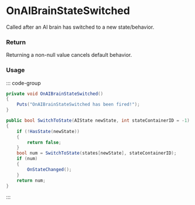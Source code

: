 <Badge type="danger" text="Carbon Compatible"/><Badge type="warning" text="Oxide Compatible"/>
# OnAIBrainStateSwitched
Called after an AI brain has switched to a new state/behavior.
### Return
Returning a non-null value cancels default behavior.

### Usage
::: code-group
```csharp [Example]
private void OnAIBrainStateSwitched()
{
	Puts("OnAIBrainStateSwitched has been fired!");
}
```
```csharp [Source — Assembly-CSharp @ BaseAIBrain]
public bool SwitchToState(AIState newState, int stateContainerID = -1)
{
	if (!HasState(newState))
	{
		return false;
	}
	bool num = SwitchToState(states[newState], stateContainerID);
	if (num)
	{
		OnStateChanged();
	}
	return num;
}

```
:::
